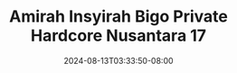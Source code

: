 --- 
title: "Amirah Insyirah Bigo Private Hardcore Nusantara 17"
description: "streaming bokep Amirah Insyirah Bigo Private Hardcore Nusantara 17 simontox    "
date: 2024-08-13T03:33:50-08:00
file_code: "twfaqvsv9fky"
draft: false
cover: "h62psnk55nm7vjsd.jpg"
tags: ["Amirah", "Insyirah", "Bigo", "Private", "Hardcore", "Nusantara", "bokep-indo", "bokep-viral", "bokep-ig"]
length: 125
fld_id: "1483924"
foldername: "Amirah insyirah"
categories: ["Amirah insyirah"]
views: 1
---